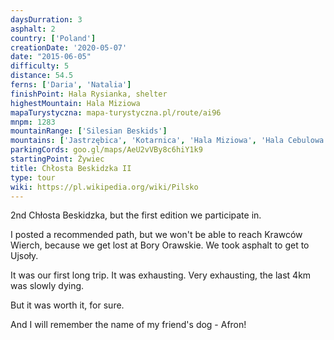 ```yaml
---
daysDurration: 3
asphalt: 2
country: ['Poland']
creationDate: '2020-05-07'
date: "2015-06-05"
difficulty: 5
distance: 54.5
ferns: ['Daria', 'Natalia']
finishPoint: Hala Rysianka, shelter
highestMountain: Hala Miziowa
mapaTurystyczna: mapa-turystyczna.pl/route/ai96
mnpm: 1283
mountainRange: ['Silesian Beskids']
mountains: ['Jastrzębica', 'Kotarnica', 'Hala Miziowa', 'Hala Cebulowa', 'Trzy Kopce', 'Hala Rysianka']
parkingCords: goo.gl/maps/AeU2vVBy8c6hiY1k9
startingPoint: Żywiec
title: Chłosta Beskidzka II
type: tour
wiki: https://pl.wikipedia.org/wiki/Pilsko
---
```


2nd Chłosta Beskidzka, but the first edition we participate in.

I posted a recommended path, but we won't be able to reach Krawców Wierch, because we get lost at Bory Orawskie. We took asphalt to get to Ujsoły.

It was our first long trip. It was exhausting. Very exhausting, the last 4km was slowly dying.

But it was worth it, for sure.

And I will remember the name of my friend's dog - Afron!
